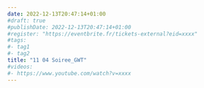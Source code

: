 ```yaml
---
date: 2022-12-13T20:47:14+01:00
#draft: true
#publishDate: 2022-12-13T20:47:14+01:00
#register: "https://eventbrite.fr/tickets-external?eid=xxxx"
#tags:
#- tag1
#- tag2
title: "11 04 Soiree_GWT"
#videos: 
#- https://www.youtube.com/watch?v=xxxx
---
```


